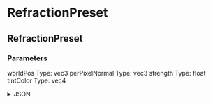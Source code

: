 # RefractionPreset

## RefractionPreset

### Parameters

worldPos
  Type: vec3
perPixelNormal
  Type: vec3
strength
  Type: float
tintColor
  Type: vec4

<details><summary>JSON</summary>

```
{
  "Type": "RefractionPreset",
  "Name": "RefractionPreset",
  "Category": 7,
  "InputPins": [
    {
      "Connection": null,
      "Id": "worldPos",
      "Type": "vec3"
    },
    {
      "Connection": null,
      "Id": "perPixelNormal",
      "Type": "vec3"
    },
    {
      "Connection": null,
      "Id": "strength",
      "Type": "float"
    },
    {
      "Connection": null,
      "Id": "tintColor",
      "Type": "vec4"
    }
  ],
  "OutputPins": []
}
```

</details>

